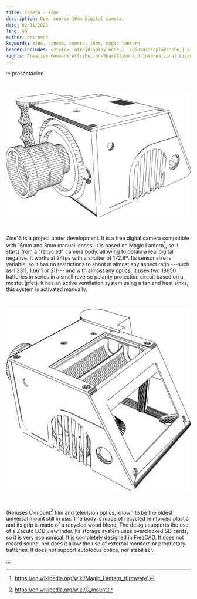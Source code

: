 ```yaml
---
title: Camera - Zine
description: Open source 16mm digital camera.
date: 02/11/2023
lang: en
author: pmiramon
keywords: zine, cinema, camera, 16mm, magic lantern
header-includes: <style>.intro{display:none;} .idioma{display:none;} a.seleccion.camara::before{content:"➞ "; font-weight:bolder;}</style>
rights: Creative Commons Attribution-ShareAlike 4.0 International License
---
```


::: presentacion

<br>

![](/camara/img/camara1.svg)

<br>

Zine16 is a project under development. It is a free digital camera compatible with 16mm and 8mm manual lenses. It is based on Magic Lantern[^1], so it starts from a "recycled" camera body, allowing to obtain a real digital negative. It works at 24fps with a shutter of 172.8º. Its sensor size is variable, so it has no restrictions to shoot in almost any aspect ratio ---such as 1.33:1, 1.66:1 or 2:1--- and with almost any optics. It uses two 18650 batteries in series in a small reverse polarity protection circuit based on a mosfet (pfet). It has an active ventilation system using a fan and heat sinks; this system is activated manually.

[^1]: https://en.wikipedia.org/wiki/Magic_Lantern_(firmware)

<br>

![](img/camara2.svg)

<br>

(Re)uses C-mount[^2] film and television optics, known to be the oldest universal mount still in use. The body is made of recycled reinforced plastic and its grip is made of a recycled wood blend. The design supports the use of a Zacuto LCD viewfinder. Its storage system uses overclocked SD cards, so it is very economical. It is completely designed in FreeCAD. It does not record sound, nor does it allow the use of external monitors or proprietary batteries. It does not support autofocus optics, nor stabilizer.

:::

[^2]: https://en.wikipedia.org/wiki/C_mount

